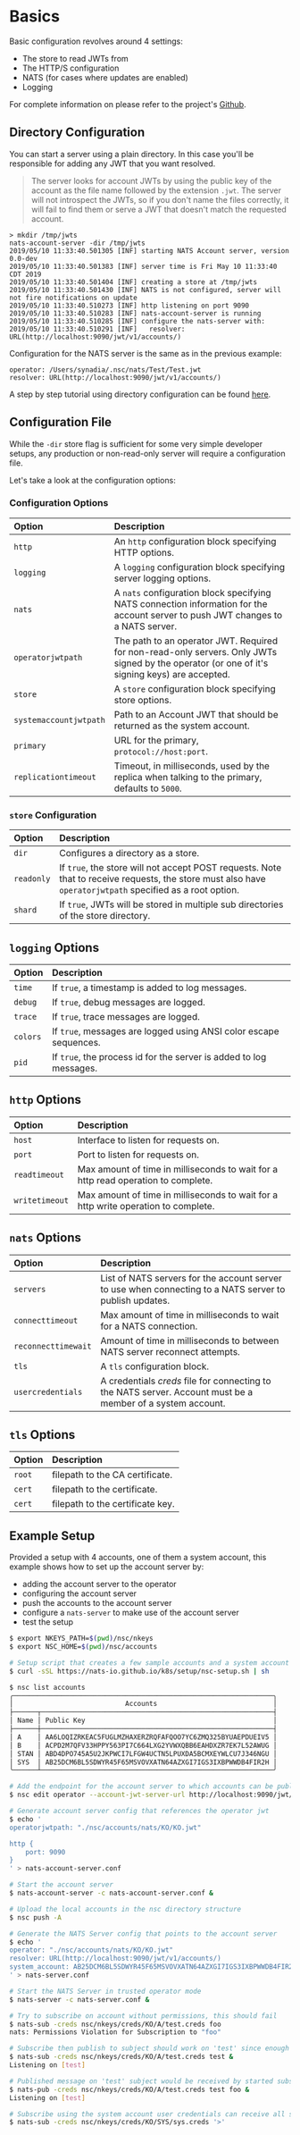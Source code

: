 # Basics

Basic configuration revolves around 4 settings:

* The store to read JWTs from
* The HTTP/S configuration
* NATS \(for cases where updates are enabled\)
* Logging

For complete information on please refer to the project's [Github](https://github.com/nats-io/nats-account-server).

## Directory Configuration

You can start a server using a plain directory. In this case you'll be responsible for adding any JWT that you want resolved.

> The server looks for account JWTs by using the public key of the account as the file name followed by the extension `.jwt`. The server will not introspect the JWTs, so if you don't name the files correctly, it will fail to find them or serve a JWT that doesn't match the requested account.

```text
> mkdir /tmp/jwts
nats-account-server -dir /tmp/jwts
2019/05/10 11:33:40.501305 [INF] starting NATS Account server, version 0.0-dev
2019/05/10 11:33:40.501383 [INF] server time is Fri May 10 11:33:40 CDT 2019
2019/05/10 11:33:40.501404 [INF] creating a store at /tmp/jwts
2019/05/10 11:33:40.501430 [INF] NATS is not configured, server will not fire notifications on update
2019/05/10 11:33:40.510273 [INF] http listening on port 9090
2019/05/10 11:33:40.510283 [INF] nats-account-server is running
2019/05/10 11:33:40.510285 [INF] configure the nats-server with:
2019/05/10 11:33:40.510291 [INF]   resolver: URL(http://localhost:9090/jwt/v1/accounts/)
```

Configuration for the NATS server is the same as in the previous example:

```text
operator: /Users/synadia/.nsc/nats/Test/Test.jwt
resolver: URL(http://localhost:9090/jwt/v1/accounts/)
```

A step by step tutorial using directory configuration can be found [here](dir_store.md).

## Configuration File

While the `-dir` store flag is sufficient for some very simple developer setups, any production or non-read-only server will require a configuration file.

Let's take a look at the configuration options:

### Configuration Options

| Option | Description |
| :--- | :--- |
| `http` | An `http` configuration block specifying HTTP options. |
| `logging` | A `logging` configuration block specifying server logging options. |
| `nats` | A `nats` configuration block specifying NATS connection information for the account server to push JWT changes to a NATS server. |
| `operatorjwtpath` | The path to an operator JWT. Required for non-read-only servers. Only JWTs signed by the operator \(or one of it's signing keys\) are accepted. |
| `store` | A `store` configuration block specifying store options. |
| `systemaccountjwtpath` | Path to an Account JWT that should be returned as the system account. |
| `primary` | URL for the primary, `protocol://host:port`. |
| `replicationtimeout` | Timeout, in milliseconds, used by the replica when talking to the primary, defaults to `5000`. |

### `store` Configuration

| Option | Description |
| :--- | :--- |
| `dir` | Configures a directory as a store. |
| `readonly` | If `true`, the store will not accept POST requests. Note that to receive requests, the store must also have `operatorjwtpath` specified as a root option. |
| `shard` | If `true`, JWTs will be stored in multiple sub directories of the store directory. |

## `logging` Options

| Option | Description |
| :--- | :--- |
| `time` | If `true`, a timestamp is added to log messages. |
| `debug` | If `true`, debug messages are logged. |
| `trace` | If `true`, trace messages are logged. |
| `colors` | If `true`, messages are logged using ANSI color escape sequences. |
| `pid` | If `true`, the process id for the server is added to log messages. |

## `http` Options

| Option | Description |
| :--- | :--- |
| `host` | Interface to listen for requests on. |
| `port` | Port to listen for requests on. |
| `readtimeout` | Max amount of time in milliseconds to wait for a http read operation to complete. |
| `writetimeout` | Max amount of time in milliseconds to wait for a http write operation to complete. |

## `nats` Options

| Option | Description |
| :--- | :--- |
| `servers` | List of NATS servers for the account server to use when connecting to a NATS server to publish updates. |
| `connecttimeout` | Max amount of time in milliseconds to wait for a NATS connection. |
| `reconnecttimewait` | Amount of time in milliseconds to between NATS server reconnect attempts. |
| `tls` | A `tls` configuration block. |
| `usercredentials` | A credentials _creds_ file for connecting to the NATS server. Account must be a member of a system account. |

## `tls` Options

| Option | Description |
| :--- | :--- |
| `root` | filepath to the CA certificate. |
| `cert` | filepath to the certificate. |
| `cert` | filepath to the certificate key. |

## Example Setup

Provided a setup with 4 accounts, one of them a system account, this example shows how to set up the account server by:

* adding the account server to the operator
* configuring the account server
* push the accounts to the account server
* configure a `nats-server` to make use of the account server
* test the setup

```bash
$ export NKEYS_PATH=$(pwd)/nsc/nkeys
$ export NSC_HOME=$(pwd)/nsc/accounts

# Setup script that creates a few sample accounts and a system account
$ curl -sSL https://nats-io.github.io/k8s/setup/nsc-setup.sh | sh

$ nsc list accounts
╭─────────────────────────────────────────────────────────────────╮
│                            Accounts                             │
├──────┬──────────────────────────────────────────────────────────┤
│ Name │ Public Key                                               │
├──────┼──────────────────────────────────────────────────────────┤
│ A    │ AA6LOQIZRKEAC5FUGLMZHAXERZRQFAFQOO7YC6ZMQ325BYUAEPDUEIV5 │
│ B    │ ACPD2M7QFV33HPPY563PI7C664LXG2YVWXQBB6EAHDXZR7EK7L52AWUG │
│ STAN │ ABD4DPO745A5U2JKPWCI7LFGW4UCTN5LPUXDA5BCMXEYWLCU7J346NGU │
│ SYS  │ AB25DCM6BL5SDWYR45F65MSVOVXATN64AZXGI7IGS3IXBPWWDB4FIR2H │
╰──────┴──────────────────────────────────────────────────────────╯

# Add the endpoint for the account server to which accounts can be published
$ nsc edit operator --account-jwt-server-url http://localhost:9090/jwt/v1/ --service-url nats://localhost:4222

# Generate account server config that references the operator jwt
$ echo '
operatorjwtpath: "./nsc/accounts/nats/KO/KO.jwt"

http {
    port: 9090
}
' > nats-account-server.conf

# Start the account server
$ nats-account-server -c nats-account-server.conf &

# Upload the local accounts in the nsc directory structure
$ nsc push -A

# Generate the NATS Server config that points to the account server
$ echo '
operator: "./nsc/accounts/nats/KO/KO.jwt"
resolver: URL(http://localhost:9090/jwt/v1/accounts/)
system_account: AB25DCM6BL5SDWYR45F65MSVOVXATN64AZXGI7IGS3IXBPWWDB4FIR2H
' > nats-server.conf

# Start the NATS Server in trusted operator mode
$ nats-server -c nats-server.conf &

# Try to subscribe on account without permissions, this should fail
$ nats-sub -creds nsc/nkeys/creds/KO/A/test.creds foo
nats: Permissions Violation for Subscription to "foo"

# Subscribe then publish to subject should work on 'test' since enough permissions
$ nats-sub -creds nsc/nkeys/creds/KO/A/test.creds test &
Listening on [test]

# Published message on 'test' subject would be received by started subscriber above
$ nats-pub -creds nsc/nkeys/creds/KO/A/test.creds test foo &
Listening on [test]

# Subscribe using the system account user credentials can receive all system events
$ nats-sub -creds nsc/nkeys/creds/KO/SYS/sys.creds '>'
```

